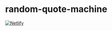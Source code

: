 # random-quote-machine
[![Netlify](https://img.shields.io/netlify/3bbbaa3e-44b2-4036-85f5-2222c4407cce)](https://rqm.dikdns.com)
